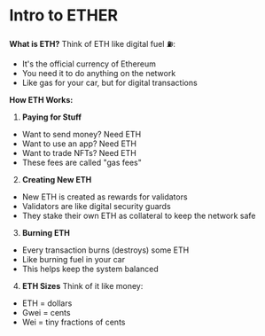 # Intro to ETHER

**What is ETH?**
Think of ETH like digital fuel ⛽:
- It's the official currency of Ethereum
- You need it to do anything on the network
- Like gas for your car, but for digital transactions

**How ETH Works:**
1. **Paying for Stuff**
- Want to send money? Need ETH
- Want to use an app? Need ETH
- Want to trade NFTs? Need ETH
- These fees are called "gas fees" 

2. **Creating New ETH**
- New ETH is created as rewards for validators
- Validators are like digital security guards
- They stake their own ETH as collateral to keep the network safe

3. **Burning ETH**
- Every transaction burns (destroys) some ETH
- Like burning fuel in your car
- This helps keep the system balanced

4. **ETH Sizes**
Think of it like money:
- ETH = dollars
- Gwei = cents
- Wei = tiny fractions of cents

